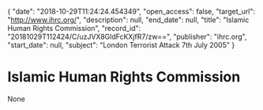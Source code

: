 {
  "date": "2018-10-29T11:24:24.454349", 
  "open_access": false, 
  "target_url": "http://www.ihrc.org/", 
  "description": null, 
  "end_date": null, 
  "title": "Islamic Human Rights Commission", 
  "record_id": "20181029T112424/C/uzJVX8GldFcKXjfR7/zw==", 
  "publisher": "ihrc.org", 
  "start_date": null, 
  "subject": "London Terrorist Attack 7th July 2005"
}

# Islamic Human Rights Commission

None